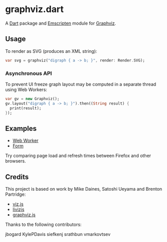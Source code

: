 # graphviz.dart

A [Dart][] package and [Emscripten][] module for [Graphviz][].

## Usage

To render as SVG (produces an XML string):

```dart
var svg = graphviz("digraph { a -> b; }", render: Render.SVG);
```

### Asynchronous API

To prevent UI freeze graph layout may be computed in a separate
thread using Web Workers:

```dart
var gv = new Graphviz();
gv.layout("digraph { a -> b; }").then((String result) {
  print(result);
});
```

## Examples

- [Web Worker](http://rwl.github.io/graphviz.dart/example.html)
- [Form](http://rwl.github.io/graphviz.dart/form.html)

Try comparing page load and refresh times between Firefox and other
browsers.

## Credits

This project is based on work by Mike Daines, Satoshi Ueyama and
Brenton Partridge:

- [viz.js](https://github.com/mdaines/viz.js)
- [livizjs](https://github.com/gyuque/livizjs)
- [graphviz.js](https://github.com/bpartridge/graphviz.js)

Thanks to the following contributors:

  jbogard
  KylePDavis
  siefkenj
  srathbun
  vmarkovtsev

[Dart]: https://www.dartlang.org/
[Emscripten]: http://emscripten.org/
[Graphviz]: http://www.graphviz.org/
